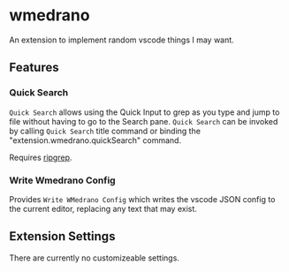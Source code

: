 # wmedrano

An extension to implement random vscode things I may want.

## Features

### Quick Search

`Quick Search` allows using the Quick Input to grep as you type and jump to
file without having to go to the Search pane.
`Quick Search` can be invoked by calling `Quick Search` title command or
binding the "extension.wmedrano.quickSearch" command.

Requires [ripgrep](https://github.com/BurntSushi/ripgrep).


### Write Wmedrano Config

Provides `Write WMedrano Config` which writes the vscode JSON config to the
current editor, replacing any text that may exist.

## Extension Settings

There are currently no customizeable settings.
